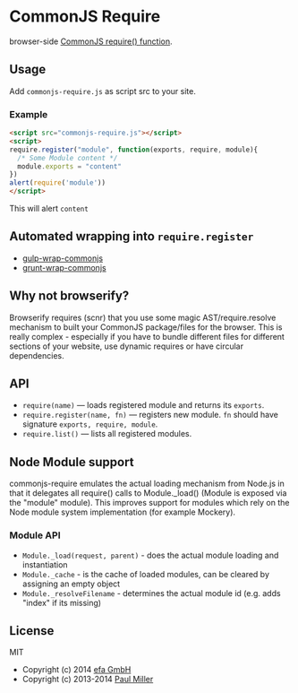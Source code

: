 # CommonJS Require

browser-side [CommonJS require() function](http://wiki.commonjs.org/wiki/Modules/1.1.1#Require).

## Usage

Add `commonjs-require.js` as script src to your site.


### Example

```html
<script src="commonjs-require.js"></script>
<script>
require.register("module", function(exports, require, module){
  /* Some Module content */
  module.exports = "content"
})
alert(require('module'))
</script>
```

This will alert `content`


## Automated wrapping into `require.register`

* [gulp-wrap-commonjs](https://github.com/efacilitation/gulp-wrap-commonjs)
* [grunt-wrap-commonjs](https://github.com/efacilitation/grunt-wrap-commonjs)


## Why not browserify?

Browserify requires (scnr) that you use some magic AST/require.resolve mechanism to built your CommonJS package/files for the browser. This is really complex - especially if you have to bundle different files for different sections of your website, use dynamic requires or have circular dependencies.


## API

* `require(name)` — loads registered module and returns its `exports`.
* `require.register(name, fn)` — registers new module. `fn` should have signature `exports, require, module`.
* `require.list()` — lists all registered modules.

## Node Module support

commonjs-require emulates the actual loading mechanism from Node.js in that it delegates all require() calls to
Module._load() (Module is exposed via the "module" module). This improves support for modules which rely on the Node
module system implementation (for example Mockery).

### Module API

* `Module._load(request, parent)` - does the actual module loading and instantiation
* `Module._cache` - is the cache of loaded modules, can be cleared by assigning an empty object
* `Module._resolveFilename` - determines the actual module id (e.g. adds "index" if its missing)

## License

MIT

* Copyright (c) 2014 [efa GmbH](http://efa-gmbh.com)
* Copyright (c) 2013-2014 [Paul Miller](http://paulmillr.com/)
